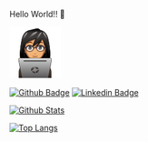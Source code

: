 Hello World!! 👋

![](./tech.png)

[![Github Badge](https://img.shields.io/badge/-Github-000?style=flat-square&logo=Github&logoColor=white&link=https://github.com/patriciafelixx)](https://github.com/patriciafelixx)
[![Linkedin Badge](https://img.shields.io/badge/-LinkedIn-blue?style=flat-square&logo=Linkedin&logoColor=white&link=https://www.linkedin.com/in/patriciafelixx/)](https://www.linkedin.com/in/patriciafelixx/)

[![Github Stats](https://github-readme-stats.vercel.app/api?username=patriciafelixx&hide=stars,issues&show_icons=true&theme=radical)](https://github.com/patriciafelixx)

[![Top Langs](https://github-readme-stats.vercel.app/api/top-langs/?username=patriciafelixx&layout=compact)](https://github.com/patriciafelixx/github-readme-stats)
